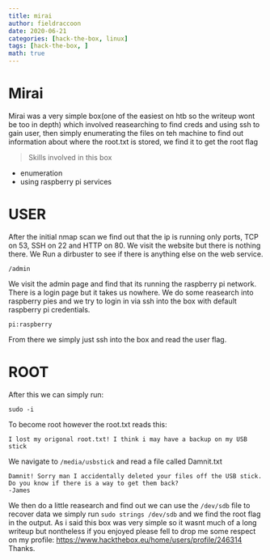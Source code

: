 ```yaml
---
title: mirai
author: fieldraccoon
date: 2020-06-21 
categories: [hack-the-box, linux]
tags: [hack-the-box, ]
math: true
---
```

# Mirai

Mirai was a very simple box(one of the easiest on htb so the writeup wont be too in depth) which involved reasearching to find creds and using ssh to gain user, then simply enumerating the files on teh machine to find out information about where the root.txt is stored, we find it to get the root flag

>Skills involved in this box
- enumeration
- using raspberry pi services

# USER
After the initial nmap scan we find out that the ip is running only ports, TCP on 53, SSH on 22 and HTTP on 80.
We visit the website but there is nothing there. We Run a dirbuster to see if there is anything else on the web service.
```
/admin
```
We visit the admin page and find that its running the raspberry pi network. There is a login page but it takes us nowhere.
We do some reasearch into raspberry pies and we try to login in via ssh into the box with default raspberry pi credentials.
```
pi:raspberry
```
From there we simply just ssh into the box and read the user flag.
# ROOT
After this we can simply run:
```
sudo -i 
```
To become root however the root.txt reads this:
```
I lost my origonal root.txt! I think i may have a backup on my USB stick
```
We navigate to ```/media/usbstick``` and read a file called Damnit.txt
```
Damnit! Sorry man I accidentally deleted your files off the USB stick.
Do you know if there is a way to get them back?
-James
```
We then do a little reasearch and find out we can use the `/dev/sdb` file to recover data
we simply run `sudo strings /dev/sdb` and we find the root flag in the output.
As i said this box was very simple so it wasnt much of a long writeup but nontheless if you enjoyed please fell to drop me some respect on my profile:
https://www.hackthebox.eu/home/users/profile/246314
Thanks.


